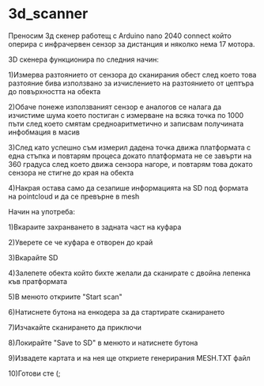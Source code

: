 # 3d_scanner

Преносим 3д скенер работещ с Arduino nano 2040 connect 
който оперира с инфрачервен сензор за дистанция и няколко нема 17 мотора.


3D скенера функционира по следния начин:

  1)Измерва разтоянието от сензора до сканирания обест след което това разтояние бива използвано за изчислението на разтоянието от цептъра до повърхността на обекта
  
  2)Обаче понеже използваният сензор е аналогов се налага да изчистиме шума което постиган с измерване на всяка точка по 1000 пъти след което смятам средноаритметично и записвам получината инфобмация в масив
  
  3)След като успешно съм измерил дадена точка движа платформата с една стъпка и повтарям процеса докато платформата не се завърти на 360 градуса след което движа сензора нагоре, и повтарям това докато сензора не стигне до края на обекта
  
  4)Накрая остава само да сезапише информацията на SD под формата на pointcloud и да се превърне в mesh
  
  
Начин на употреба:
  
  1)Вкараите захранването в задната част на куфара
  
  
  2)Уверете се че куфара е отворен до край
  
  
  3)Вкарайте SD
  
  
  4)Залепете обекта който бихте желали да сканирате с двойна лепенка къв пратформата
  
  
  5)В менюто откриите "Start scan"
  
  
  6)Натиснете бутона на енкодера за да стартирате сканирането
  
  
  7)Изчакайте сканирането да приключи
  
  
  8)Локирайте "Save to SD" в менюто и натиснете бутона
  
  
  9)Извадете картата и на нея ще откриете генерирания MESH.TXT файл
  
  
  10)Готови сте (;
